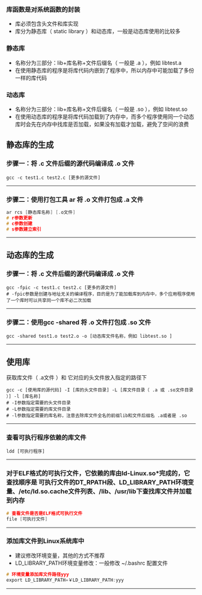  

### 库函数是对系统函数的封装
- 库必须包含头文件和库实现
- 库分为静态库（ static library ）和动态库，一般是动态库使用的比较多

### 静态库
- 名称分为三部分：lib+库名称+文件后缀名（ 一般是 .a ），例如  libtest.a 
- 在使用静态库的程序是将库代码内嵌到了程序中，所以内存中可能加载了多份一样的库代码

### 动态库
- 名称分为三部分：lib+库名称+文件后缀名（ 一般是 .so ），例如  libtest.so 
- 在使用动态库的程序是将库代码加载到了内存中，而多个程序使用同一个动态库时会先在内存中找库是否加载，如果没有加载才加载，避免了空间的浪费
 

## 静态库的生成

### 步骤一：将 .c 文件后缀的源代码编译成 .o 文件
~~~shell
gcc -c test1.c test2.c [更多的源文件]
~~~
---

### 步骤二：使用打包工具 ar 将 .o 文件打包成 .a 文件
~~~C
ar rcs [静态库名称] [.o文件]
# r参数更新
# c参数创建
# s参数建立索引
~~~
---

## 动态库的生成

### 步骤一：将 .c 文件后缀的源代码编译成 .o 文件
~~~shell
gcc -fpic -c test1.c test2.c [更多的源文件]
# -fpic参数是创建与地址无关的编译程序，目的是为了能加载库到内存中，多个应用程序使用了一个库时可以共享同一个库不必二次加载
~~~
---

### 步骤二：使用gcc -shared 将 .o 文件打包成 .so 文件
~~~shell
gcc -shared test1.o test2.o -o [动态库文件名称，例如 libtest.so ]
~~~
---
 
## 使用库
获取库文件（ .a文件 ）和 它对应的头文件放入指定的路径下

~~~shell
gcc -c [使用库的源代码] -I [库的头文件目录] -L [库文件目录（ .a 或 .so文件目录 ）] -l [库名称]
# -I参数指定需要的头文件目录
# -L参数指定需要的库文件目录
# -l参数指定需要的库名称，注意去除库文件全名的前缀lib和文件后缀名 .a或者是 .so
~~~
---
 

### 查看可执行程序依赖的库文件
~~~shell
ldd [可执行程序]
~~~
---
 
### 对于ELF格式的可执行文件，它依赖的库由Id-Linux.so*完成的，它查找顺序是 可执行文件的DT_RPATH段、LD_LIBRARY_PATH环境变量、/etc/Id.so.cache文件列表、/lib、/usr/lib下查找库文件并加载到内存
~~~C
# 查看文件是否是ELF格式可执行文件
file [可执行文件]
~~~
---
 

### 添加库文件到Linux系统库中
- 建议修改环境变量，其他的方式不推荐
- LD_LIBRARY_PATH环境变量修改：一般修改 ~/.bashrc 配置文件

~~~C
# 环境变量添加库文件路径yyy
export LD_LIBRARY_PATH=￥LD_LIBRARY_PATH:yyy
~~~
---
 
